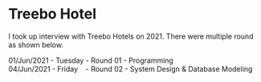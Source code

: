 # Treebo Hotel
I took up interview with Treebo Hotels on 2021. There were multiple round as shown below.

01/Jun/2021 - Tuesday - Round 01 - Programming<br/>
04/Jun/2021 - Friday&nbsp;&nbsp;&nbsp; - Round 02 - System Design & Database Modeling
